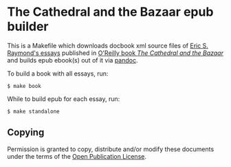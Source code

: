 # The Cathedral and the Bazaar epub builder

This is a Makefile which downloads docbook xml source files of [Eric S.
Raymond's essays](http://www.catb.org/~esr/writings/cathedral-bazaar/)
published in [O'Reilly book *The Cathedral and the
Bazaar*](http://shop.oreilly.com/product/9780596001087.do) and builds epub
ebook(s) out of it via [pandoc](https://pandoc.org/).

To build a book with all essays, run:

```
$ make book
```

While to build epub for each essay, run:

```
$ make standalone
```

## Copying

Permission is granted to copy, distribute and/or modify these documents under
the terms of the [Open Publication
License](https://en.wikipedia.org/wiki/Open_Publication_License).
